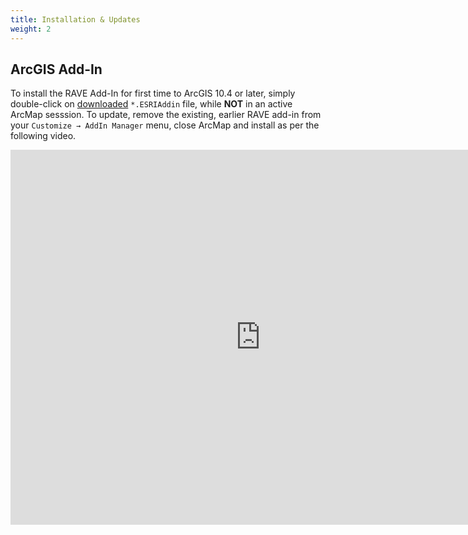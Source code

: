 ```yaml
---
title: Installation & Updates
weight: 2
---
```


## ArcGIS Add-In

To install the RAVE Add-In for first time to ArcGIS 10.4 or later, simply double-click on [downloaded]() `*.ESRIAddin` file, while **NOT** in an active ArcMap sesssion. To update, remove the existing, earlier RAVE add-in from your `Customize → AddIn Manager` menu, close ArcMap and install as per the following video.

<div class="responsive-embed">
<iframe width="800" height="600" src="https://youtu.be/Va3SFKHd4qU" frameborder="0" allow="autoplay; encrypted-media" allowfullscreen></iframe>
</div>